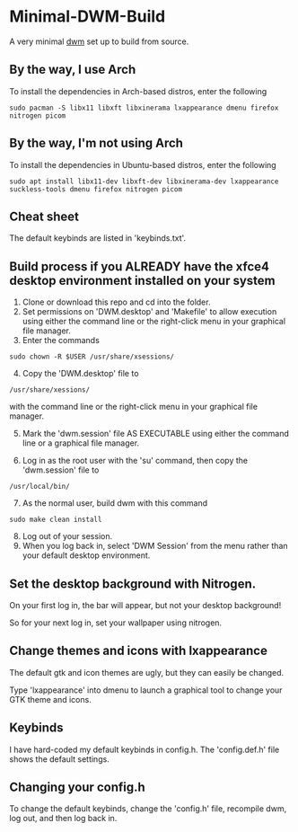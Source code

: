 # Minimal-DWM-Build

A very minimal [dwm](https://dwm.suckless.org/) set up to build from source.

## By the way, I use Arch

To install the dependencies in Arch-based distros, enter the following

```
sudo pacman -S libx11 libxft libxinerama lxappearance dmenu firefox nitrogen picom
```

## By the way, I'm not using Arch

To install the dependencies in Ubuntu-based distros, enter the following

```
sudo apt install libx11-dev libxft-dev libxinerama-dev lxappearance suckless-tools dmenu firefox nitrogen picom
```

## Cheat sheet

The default keybinds are listed in 'keybinds.txt'.

## Build process if you ALREADY have the xfce4 desktop environment installed on your system

1. Clone or download this repo and cd into the folder.
2. Set permissions on 'DWM.desktop' and 'Makefile' to allow execution using either the command line or the right-click menu in your graphical file manager.
3. Enter the commands

```
sudo chown -R $USER /usr/share/xsessions/
```

4. Copy the 'DWM.desktop' file to

```
/usr/share/xessions/ 
```

with the command line or the right-click menu in your graphical file manager.

5. Mark the 'dwm.session' file AS EXECUTABLE using either the command line or a graphical file manager.

6. Log in as the root user with the 'su' command, then copy the 'dwm.session' file to

```
/usr/local/bin/ 
```

7. As the normal user, build dwm with this command

```
sudo make clean install
```

8. Log out of your session.
9. When you log back in, select 'DWM Session' from the menu rather than your default desktop environment.

## Set the desktop background with Nitrogen.

On your first log in, the bar will appear, but not your desktop background!

So for your next log in, set your wallpaper using nitrogen.

## Change themes and icons with lxappearance

The default gtk and icon themes are ugly, but they can easily be changed. 

Type 'lxappearance' into dmenu to launch a graphical tool to change your GTK theme and icons.

## Keybinds

I have hard-coded my default keybinds in config.h. The 'config.def.h' file shows the default settings.

## Changing your config.h

To change the default keybinds, change the 'config.h' file, recompile dwm, log out, and then log back in.
